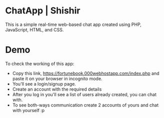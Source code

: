 # ChatApp | Shishir
This is a simple real-time web-based chat app created using PHP, JavaScript, HTML, and CSS.

# Demo
To check the working of this app:
* Copy this link,
  https://fortunebook.000webhostapp.com/index.php
  and paste it on your browser in incognito mode.
* You'll see a login/signup page. 
* Create an account with the required details
* After you log in you'll see a list of users already created, you can chat with.
* To see both-ways communication create 2 accounts of yours and chat with yourself :p 


